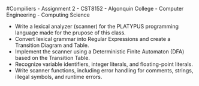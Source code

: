 #Compiliers - Assignment 2 - CST8152 - Algonquin College - Computer Engineering - Computing Science

-  Write a lexical analyzer (scanner) for the PLATYPUS programming language made for the prupose of this class.
-  Convert lexical grammar into Regular Expressions and create a Transition Diagram and Table.
-  Implement the scanner using a Deterministic Finite Automaton (DFA) based on the Transition Table.
-  Recognize variable identifiers, integer literals, and floating-point literals.
-  Write scanner functions, including error handling for comments, strings, illegal symbols, and runtime errors.
